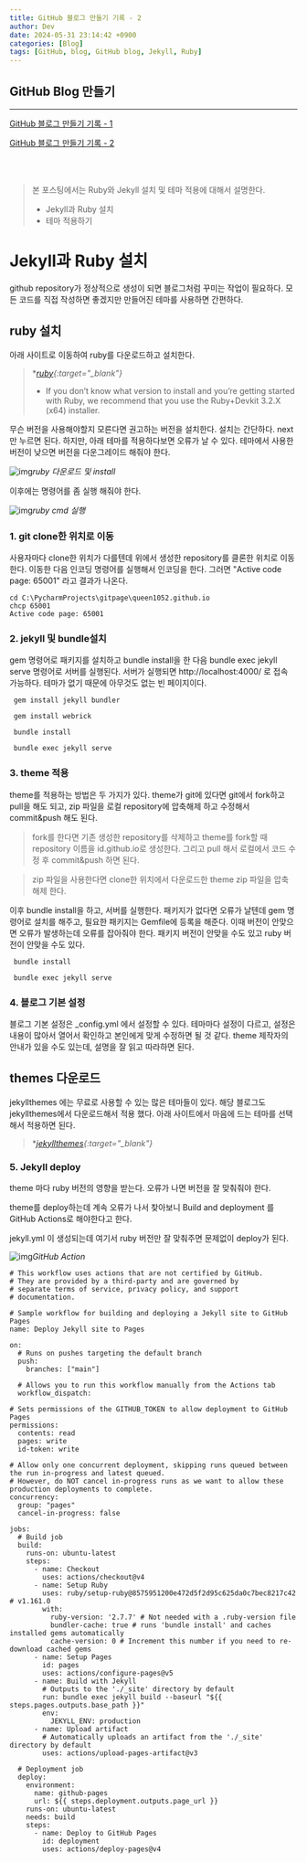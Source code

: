 ```yaml
---
title: GitHub 블로그 만들기 기록 - 2
author: Dev
date: 2024-05-31 23:14:42 +0900
categories: [Blog]
tags: [GitHub, blog, GitHub blog, Jekyll, Ruby]
---
```

## GitHub Blog 만들기
---
[GitHub 블로그 만들기 기록 - 1](/it/2024/05/31/first-step-new-blog/)

[GitHub 블로그 만들기 기록 - 2](/it/2024/05/31/second-step-new-blog/)

<br>
<br>


> 본 포스팅에서는 Ruby와 Jekyll 설치 및 테마 적용에 대해서 설명한다.
> - Jekyll과 Ruby 설치
> - 테마 적용하기

# Jekyll과 Ruby 설치

github repository가 정상적으로 생성이 되면 블로그처럼 꾸미는 작업이 필요하다.
모든 코드를 직접 작성하면 좋겠지만 만들어진 테마를 사용하면 간편하다.

## ruby 설치

아래 사이트로 이동하여 ruby를 다운로드하고 설치한다.

> **[ruby](https://rubyinstaller.org/downloads/){:target="_blank"}*
> - If you don’t know what version to install and you’re getting started with Ruby, we recommend that you use the Ruby+Devkit 3.2.X (x64) installer.

무슨 버전을 사용해야할지 모른다면 권고하는 버전을 설치한다. 설치는 간단하다. next만 누르면 된다.
하지만, 아래 테마를 적용하다보면 오류가 날 수 있다. 테마에서 사용한 버전이 낮으면 버전을 다운그레이드 해줘야 한다.

![img](/assets/img/2024-06-01/2024-06-01-rubyinstaller.png)*ruby 다운로드 및 install*

이후에는 명령어를 좀 실행 해줘야 한다.

![img](/assets/img/2024-06-01/2024-06-01-run-ruby.png)*ruby cmd 실행*

### 1. git clone한 위치로 이동
사용자마다 clone한 위치가 다를텐데 위에서 생성한 repository를 클론한 위치로 이동한다.
이동한 다음 인코딩 명령어를 실행해서 인코딩을 한다. 그러면 "Active code page: 65001" 라고 결과가 나온다.

```console
cd C:\PycharmProjects\gitpage\queen1052.github.io
chcp 65001
Active code page: 65001
```

### 2. jekyll 및 bundle설치

gem 명령어로 패키지를 설치하고 bundle install을 한 다음 bundle exec jekyll serve 명령어로 서버를 실행된다.
서버가 실행되면 http://localhost:4000/ 로 접속 가능하다.
테마가 없기 때문에 아무것도 없는 빈 페이지이다.

```console
 gem install jekyll bundler
 
 gem install webrick

 bundle install
 
 bundle exec jekyll serve
```

### 3. theme 적용
theme를 적용하는 방법은 두 가지가 있다.
theme가 git에 있다면 git에서 fork하고 pull을 해도 되고, zip 파일을 로컬 repository에 압축해제 하고 수정해서 commit&push 해도 된다.

> fork를 한다면 기존 생성한 repository를 삭제하고 theme를 fork할 때 repository 이름을 id.github.io로 생성한다. 그리고 pull 해서 로컬에서 코드 수정 후 commit&push 하면 된다.

> zip 파일을 사용한다면 clone한 위치에서 다운로드한 theme zip 파일을 압축 해제 한다.

이후 bundle install을 하고, 서버를 실행한다. 패키지가 없다면 오류가 날텐데 gem 명령어로 설치를 해주고, 필요한 패키지는 Gemfile에 등록을 해준다.
이때 버전이 안맞으면 오류가 발생하는데 오류를 잡아줘야 한다.
패키지 버전이 안맞을 수도 있고 ruby 버전이 안맞을 수도 있다.
```console
 bundle install
 
 bundle exec jekyll serve
```

### 4. 블로그 기본 설정
블로그 기본 설정은 _config.yml 에서 설정할 수 있다. 테마마다 설정이 다르고, 설정은 내용이 많아서 열어서 확인하고 본인에게 맞게 수정하면 될 것 같다.
theme 제작자의 안내가 있을 수도 있는데, 설명을 잘 읽고 따라하면 된다.

## themes 다운로드
jekyllthemes 에는 무료로 사용할 수 있는 많은 테마들이 있다.
해당 블로그도 jekyllthemes에서 다운로드해서 적용 했다.
아래 사이트에서 마음에 드는 테마를 선택해서 적용하면 된다.

> **[jekyllthemes](http://jekyllthemes.org/){:target="_blank"}*


### 5. Jekyll deploy

theme 마다 ruby 버전의 영향을 받는다. 오류가 나면 버전을 잘 맞춰줘야 한다.

theme를 deploy하는데 계속 오류가 나서 찾아보니 Build and deployment 를 GitHub Actions로 해야한다고 한다.

jekyll.yml 이 생성되는데 여기서 ruby 버전만 잘 맞춰주면 문제없이 deploy가 된다.

![img](/assets/img/2024-06-04/2024-06-04-025-github-pages-gitaction.png)*GitHub Action*

```console
# This workflow uses actions that are not certified by GitHub.
# They are provided by a third-party and are governed by
# separate terms of service, privacy policy, and support
# documentation.

# Sample workflow for building and deploying a Jekyll site to GitHub Pages
name: Deploy Jekyll site to Pages

on:
  # Runs on pushes targeting the default branch
  push:
    branches: ["main"]

  # Allows you to run this workflow manually from the Actions tab
  workflow_dispatch:

# Sets permissions of the GITHUB_TOKEN to allow deployment to GitHub Pages
permissions:
  contents: read
  pages: write
  id-token: write

# Allow only one concurrent deployment, skipping runs queued between the run in-progress and latest queued.
# However, do NOT cancel in-progress runs as we want to allow these production deployments to complete.
concurrency:
  group: "pages"
  cancel-in-progress: false

jobs:
  # Build job
  build:
    runs-on: ubuntu-latest
    steps:
      - name: Checkout
        uses: actions/checkout@v4
      - name: Setup Ruby
        uses: ruby/setup-ruby@8575951200e472d5f2d95c625da0c7bec8217c42 # v1.161.0
        with:
          ruby-version: '2.7.7' # Not needed with a .ruby-version file
          bundler-cache: true # runs 'bundle install' and caches installed gems automatically
          cache-version: 0 # Increment this number if you need to re-download cached gems
      - name: Setup Pages
        id: pages
        uses: actions/configure-pages@v5
      - name: Build with Jekyll
        # Outputs to the './_site' directory by default
        run: bundle exec jekyll build --baseurl "${{ steps.pages.outputs.base_path }}"
        env:
          JEKYLL_ENV: production
      - name: Upload artifact
        # Automatically uploads an artifact from the './_site' directory by default
        uses: actions/upload-pages-artifact@v3

  # Deployment job
  deploy:
    environment:
      name: github-pages
      url: ${{ steps.deployment.outputs.page_url }}
    runs-on: ubuntu-latest
    needs: build
    steps:
      - name: Deploy to GitHub Pages
        id: deployment
        uses: actions/deploy-pages@v4
```